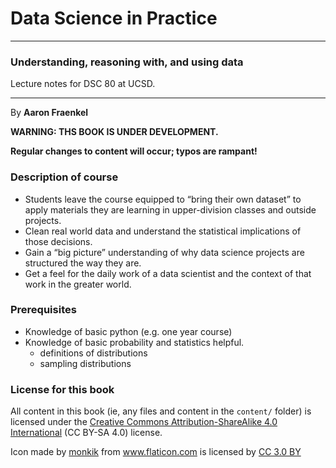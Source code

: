# Data Science in Practice

---

### Understanding, reasoning with, and using data

Lecture notes for DSC 80 at UCSD.

---

By **Aaron Fraenkel**

**WARNING: THS BOOK IS UNDER DEVELOPMENT.** 

**Regular changes to content will occur; typos are rampant!**


### Description of course

* Students leave the course equipped to “bring their own dataset” to
  apply materials they are learning in upper-division classes and
  outside projects.
* Clean real world data and understand the statistical implications of
  those decisions.
* Gain a “big picture” understanding of why data science projects are
  structured the way they are.
* Get a feel for the daily work of a data scientist and the context of
  that work in the greater world.


### Prerequisites

* Knowledge of basic python (e.g. one year course)
* Knowledge of basic probability and statistics helpful.
  - definitions of distributions
  - sampling distributions

### License for this book

All content in this book (ie, any files and content in the `content/` folder)
is licensed under the [Creative Commons Attribution-ShareAlike 4.0 International](https://creativecommons.org/licenses/by-sa/4.0/)
(CC BY-SA 4.0) license.

<div>Icon made by <a href="https://www.flaticon.com/authors/monkik" title="monkik">monkik</a> from <a href="https://www.flaticon.com/"                 title="Flaticon">www.flaticon.com</a> is licensed by <a href="http://creativecommons.org/licenses/by/3.0/"                 title="Creative Commons BY 3.0" target="_blank">CC 3.0 BY</a></div>
